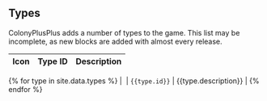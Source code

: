 ## Types

ColonyPlusPlus adds a number of types to the game. This list may be incomplete, as new blocks are added with almost every release.

| Icon        | Type ID           | Description  |
| ------------- |:-------------:| :-----|
{% for type in site.data.types %}
| <img href="{{type.id}}">     | `{{type.id}}` | {{type.description}} |
{% endfor %}
